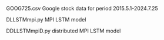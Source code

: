 GOOG725.csv             Google stock data for period 2015.5.1-2024.7.25

DLLSTMmpi.py            MPI LSTM model

DDLLSTMmpiD.py          distributed MPI LSTM model
